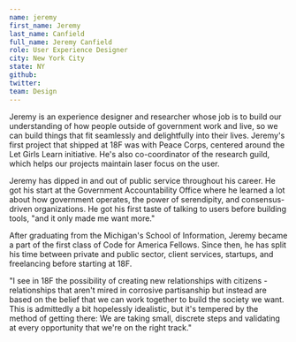 ```yaml
---
name: jeremy
first_name: Jeremy
last_name: Canfield
full_name: Jeremy Canfield
role: User Experience Designer
city: New York City
state: NY
github:
twitter:
team: Design
---
```


Jeremy is an experience designer and researcher whose job is to build our understanding of how people outside of government work and live, so we can build things that fit seamlessly and delightfully into their lives. Jeremy's first project that shipped at 18F was with Peace Corps, centered around the Let Girls Learn initiative. He's also co-coordinator of the research guild, which helps our projects maintain laser focus on the user. 

Jeremy has dipped in and out of public service throughout his career. He got his start at the Government Accountability Office where he learned a lot about how government operates, the power of serendipity, and consensus-driven organizations. He  got his first taste of talking to users before building tools, "and it only made me want more." 

After graduating from the Michigan's School of Information, Jeremy became a part of the first class of Code for America Fellows. Since then, he has split his time between private and public sector, client services, startups, and freelancing before starting at 18F. 

"I see in 18F the possibility of creating new relationships with citizens - relationships that aren't mired in corrosive partisanship but instead are based on the belief that we can work together to build the society we want. This is admittedly a bit hopelessly idealistic, but it's tempered by the method of getting there: We are taking small, discrete steps and validating at every opportunity that we're on the right track." 

